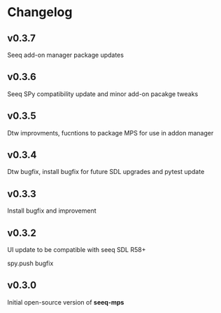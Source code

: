 # Changelog
v0.3.7
---
Seeq add-on manager package updates

v0.3.6
---
Seeq SPy compatibility update and minor add-on pacakge tweaks

v0.3.5
---
Dtw improvments, fucntions to package MPS for use in addon manager

v0.3.4
---
Dtw bugfix, install bugfix for future SDL upgrades and pytest update

v0.3.3
---
Install bugfix and improvement

v0.3.2
---
UI update to be compatible with seeq SDL R58+

spy.push bugfix


v0.3.0
---
Initial open-source version of **seeq-mps**